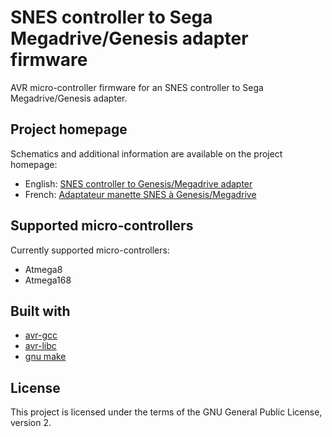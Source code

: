 # SNES controller to Sega Megadrive/Genesis adapter firmware

AVR micro-controller firmware for an SNES controller to Sega Megadrive/Genesis adapter.

## Project homepage

Schematics and additional information are available on the project homepage:

* English: [SNES controller to Genesis/Megadrive adapter](http://www.raphnet.net/electronique/snes2md/index_en.php)
* French: [Adaptateur manette SNES à Genesis/Megadrive](http://www.raphnet.net/electronique/snes2md/index.php)

## Supported micro-controllers

Currently supported micro-controllers:

* Atmega8
* Atmega168

## Built with

* [avr-gcc](https://gcc.gnu.org/wiki/avr-gcc)
* [avr-libc](http://www.nongnu.org/avr-libc/)
* [gnu make](https://www.gnu.org/software/make/manual/make.html)

## License

This project is licensed under the terms of the GNU General Public License, version 2.
